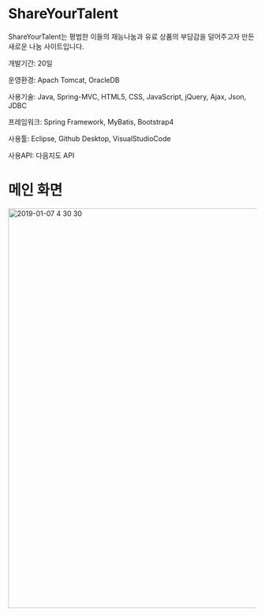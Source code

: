 # ShareYourTalent

ShareYourTalent는 평범한 이들의 재능나눔과 유료 상품의 부담감을 덜어주고자 만든 새로운 나눔 사이트입니다.

개발기간: 20일

운영환경: Apach Tomcat, OracleDB

사용기술: Java, Spring-MVC, HTML5, CSS, JavaScript, jQuery, Ajax, Json, JDBC

프레임워크: Spring Framework, MyBatis, Bootstrap4

사용툴: Eclipse, Github Desktop, VisualStudioCode

사용API: 다음지도 API

# 메인 화면
<img width="811" alt="2019-01-07 4 30 30" src="https://user-images.githubusercontent.com/43393426/50754601-9cb64d00-1299-11e9-82fa-af59ce071f2e.png">
